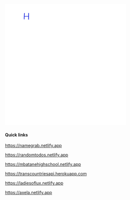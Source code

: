 ![Hi there 👋, I Build Fast, Elegant Websites.⚡](https://github.com/d3vkk/d3vkk/blob/master/message.gif)

#### Quick links

https://namegrab.netlify.app

https://randomtodos.netlify.app

https://mbatanehighschool.netlify.app

https://transcountriesapi.herokuapp.com

https://ladiesoflux.netlify.app

https://axela.netlify.app

<!--
**d3vkk/d3vkk** is a ✨ _special_ ✨ repository because its `README.md` (this file) appears on your GitHub profile.

Here are some ideas to get you started:

- 🔭 I’m currently working on ...
- 🌱 I’m currently learning ...
- 👯 I’m looking to collaborate on ...
- 🤔 I’m looking for help with ...
- 💬 Ask me about ...
- 📫 How to reach me: ...
- 😄 Pronouns: ...
- ⚡ Fun fact: ...
-->
